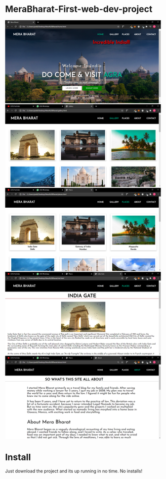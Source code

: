 # MeraBharat-First-web-dev-project

![](screenshots/1.png)
![](screenshots/2.png)
![](screenshots/3.png)
![](screenshots/4.png)
![](screenshots/5.png)

# Install

Just download the project and its up running in no time. No installs!
